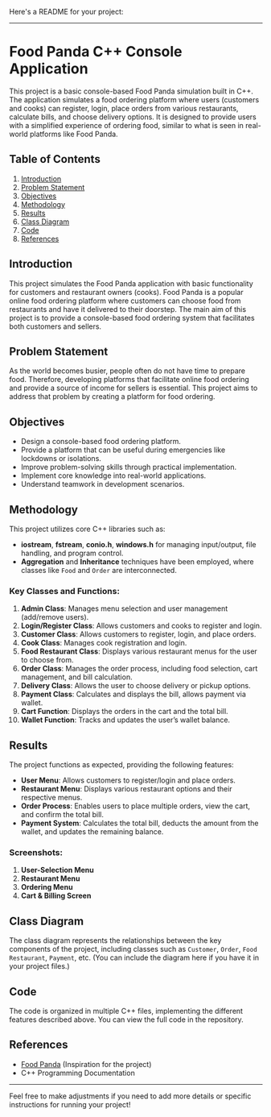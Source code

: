 Here's a README for your project:

---

# Food Panda C++ Console Application

This project is a basic console-based Food Panda simulation built in C++. The application simulates a food ordering platform where users (customers and cooks) can register, login, place orders from various restaurants, calculate bills, and choose delivery options. It is designed to provide users with a simplified experience of ordering food, similar to what is seen in real-world platforms like Food Panda.

## Table of Contents
1. [Introduction](#introduction)
2. [Problem Statement](#problem-statement)
3. [Objectives](#objectives)
4. [Methodology](#methodology)
5. [Results](#results)
6. [Class Diagram](#class-diagram)
7. [Code](#code)
8. [References](#references)

## Introduction
This project simulates the Food Panda application with basic functionality for customers and restaurant owners (cooks). Food Panda is a popular online food ordering platform where customers can choose food from restaurants and have it delivered to their doorstep. The main aim of this project is to provide a console-based food ordering system that facilitates both customers and sellers.

## Problem Statement
As the world becomes busier, people often do not have time to prepare food. Therefore, developing platforms that facilitate online food ordering and provide a source of income for sellers is essential. This project aims to address that problem by creating a platform for food ordering.

## Objectives
- Design a console-based food ordering platform.
- Provide a platform that can be useful during emergencies like lockdowns or isolations.
- Improve problem-solving skills through practical implementation.
- Implement core knowledge into real-world applications.
- Understand teamwork in development scenarios.

## Methodology
This project utilizes core C++ libraries such as:
- **iostream**, **fstream**, **conio.h**, **windows.h** for managing input/output, file handling, and program control.
- **Aggregation** and **Inheritance** techniques have been employed, where classes like `Food` and `Order` are interconnected.

### Key Classes and Functions:
1. **Admin Class**: Manages menu selection and user management (add/remove users).
2. **Login/Register Class**: Allows customers and cooks to register and login.
3. **Customer Class**: Allows customers to register, login, and place orders.
4. **Cook Class**: Manages cook registration and login.
5. **Food Restaurant Class**: Displays various restaurant menus for the user to choose from.
6. **Order Class**: Manages the order process, including food selection, cart management, and bill calculation.
7. **Delivery Class**: Allows the user to choose delivery or pickup options.
8. **Payment Class**: Calculates and displays the bill, allows payment via wallet.
9. **Cart Function**: Displays the orders in the cart and the total bill.
10. **Wallet Function**: Tracks and updates the user’s wallet balance.

## Results
The project functions as expected, providing the following features:
- **User Menu**: Allows customers to register/login and place orders.
- **Restaurant Menu**: Displays various restaurant options and their respective menus.
- **Order Process**: Enables users to place multiple orders, view the cart, and confirm the total bill.
- **Payment System**: Calculates the total bill, deducts the amount from the wallet, and updates the remaining balance.

### Screenshots:
1. **User-Selection Menu**
2. **Restaurant Menu**
3. **Ordering Menu**
4. **Cart & Billing Screen**

## Class Diagram
The class diagram represents the relationships between the key components of the project, including classes such as `Customer`, `Order`, `Food Restaurant`, `Payment`, etc. (You can include the diagram here if you have it in your project files.)

## Code
The code is organized in multiple C++ files, implementing the different features described above. You can view the full code in the repository.

## References
- [Food Panda](https://www.foodpanda.com/) (Inspiration for the project)
- C++ Programming Documentation

---

Feel free to make adjustments if you need to add more details or specific instructions for running your project!
